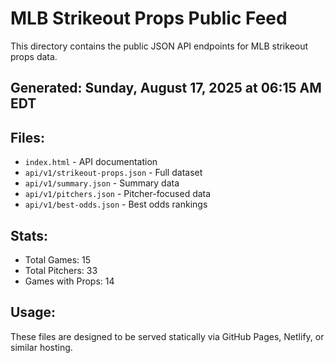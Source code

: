 # MLB Strikeout Props Public Feed

This directory contains the public JSON API endpoints for MLB strikeout props data.

## Generated: Sunday, August 17, 2025 at 06:15 AM EDT

## Files:
- `index.html` - API documentation
- `api/v1/strikeout-props.json` - Full dataset
- `api/v1/summary.json` - Summary data
- `api/v1/pitchers.json` - Pitcher-focused data  
- `api/v1/best-odds.json` - Best odds rankings

## Stats:
- Total Games: 15
- Total Pitchers: 33
- Games with Props: 14

## Usage:
These files are designed to be served statically via GitHub Pages, Netlify, or similar hosting.
